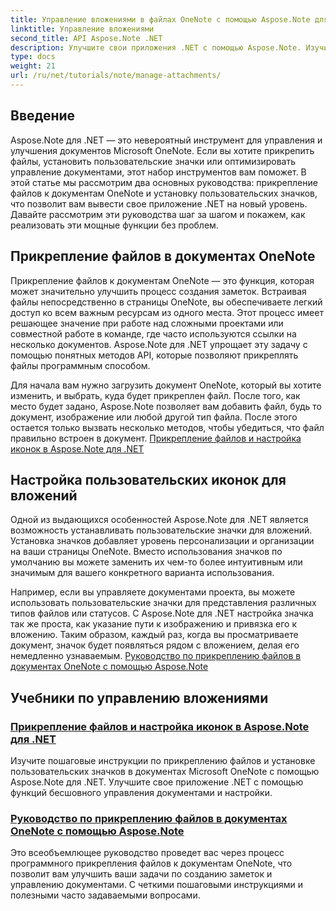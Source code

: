 ```yaml
---
title: Управление вложениями в файлах OneNote с помощью Aspose.Note для .NET
linktitle: Управление вложениями
second_title: API Aspose.Note .NET
description: Улучшите свои приложения .NET с помощью Aspose.Note. Изучите руководства по прикреплению файлов, настройке значков и извлечению вложений для улучшенной разработки.
type: docs
weight: 21
url: /ru/net/tutorials/note/manage-attachments/
---
```

## Введение

Aspose.Note для .NET — это невероятный инструмент для управления и улучшения документов Microsoft OneNote. Если вы хотите прикрепить файлы, установить пользовательские значки или оптимизировать управление документами, этот набор инструментов вам поможет. В этой статье мы рассмотрим два основных руководства: прикрепление файлов к документам OneNote и установку пользовательских значков, что позволит вам вывести свое приложение .NET на новый уровень. Давайте рассмотрим эти руководства шаг за шагом и покажем, как реализовать эти мощные функции без проблем.

## Прикрепление файлов в документах OneNote  
Прикрепление файлов к документам OneNote — это функция, которая может значительно улучшить процесс создания заметок. Встраивая файлы непосредственно в страницы OneNote, вы обеспечиваете легкий доступ ко всем важным ресурсам из одного места. Этот процесс имеет решающее значение при работе над сложными проектами или совместной работе в команде, где часто используются ссылки на несколько документов. Aspose.Note для .NET упрощает эту задачу с помощью понятных методов API, которые позволяют прикреплять файлы программным способом.

Для начала вам нужно загрузить документ OneNote, который вы хотите изменить, и выбрать, куда будет прикреплен файл. После того, как место будет задано, Aspose.Note позволяет вам добавить файл, будь то документ, изображение или любой другой тип файла. После этого остается только вызвать несколько методов, чтобы убедиться, что файл правильно встроен в документ.
[Прикрепление файлов и настройка иконок в Aspose.Note для .NET](./attaching-files-setting-icons/)

## Настройка пользовательских иконок для вложений  
Одной из выдающихся особенностей Aspose.Note для .NET является возможность устанавливать пользовательские значки для вложений. Установка значков добавляет уровень персонализации и организации на ваши страницы OneNote. Вместо использования значков по умолчанию вы можете заменить их чем-то более интуитивным или значимым для вашего конкретного варианта использования.

Например, если вы управляете документами проекта, вы можете использовать пользовательские значки для представления различных типов файлов или статусов. С Aspose.Note для .NET настройка значка так же проста, как указание пути к изображению и привязка его к вложению. Таким образом, каждый раз, когда вы просматриваете документ, значок будет появляться рядом с вложением, делая его немедленно узнаваемым.
[Руководство по прикреплению файлов в документах OneNote с помощью Aspose.Note](./attach-file-in-one-note-documents/)

## Учебники по управлению вложениями
### [Прикрепление файлов и настройка иконок в Aspose.Note для .NET](./attaching-files-setting-icons/)
Изучите пошаговые инструкции по прикреплению файлов и установке пользовательских значков в документах Microsoft OneNote с помощью Aspose.Note для .NET. Улучшите свое приложение .NET с помощью функций бесшовного управления документами и настройки.
### [Руководство по прикреплению файлов в документах OneNote с помощью Aspose.Note](./attach-file-in-one-note-documents/)
Это всеобъемлющее руководство проведет вас через процесс программного прикрепления файлов к документам OneNote, что позволит вам улучшить ваши задачи по созданию заметок и управлению документами. С четкими пошаговыми инструкциями и полезными часто задаваемыми вопросами.
